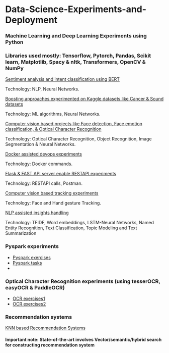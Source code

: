 # Data-Science-Experiments-and-Deployment

### Machine Learning and Deep Learning Experiments using Python 

### Libraries used mostly: Tensorflow, Pytorch, Pandas, Scikit learn, Matplotlib, Spacy & nltk, Transformers, OpenCV & NumPy

[Sentiment analysis and intent classification using BERT](https://github.com/venky88an/Projects-tasks/tree/main/BERT_NLP_tasks)

Technology: NLP, Neural Networks.

[Boosting approaches experimented on Kaggle datasets like Cancer & Sound datasets ](https://github.com/venky88an/Projects-tasks/tree/main/Boosting_approaches)

Technology: ML algorithms, Neural Networks.

[Computer vision based projects like Face detection, Face emotion classification, & Optical Character Recognition](https://github.com/venky88an/Projects-tasks/tree/main/Computer_vision_tasks)

Technology: Optical Character Recognition, Object Recognition, Image Segmentation & Neural Networks.

[Docker assisted devops experiments ](https://github.com/venky88an/Projects-tasks/tree/main/Docker%20experiments)

Technology: Docker commands.

[Flask & FAST API server enable RESTAPI experiments](https://github.com/venky88an/Projects-tasks/tree/main/Flask_integrated_image_classification_model)

Technology: RESTAPI calls, Postman.

[Computer vision based tracking experiments](https://github.com/venky88an/Projects-tasks/tree/main/Media_pipe_experiments)

Technology: Face and Hand gesture Tracking.

[NLP assisted insights handling ](https://github.com/venky88an/Projects-tasks/tree/main/NLP_tasks)

Technology: TFIDF, Word embeddings, LSTM-Neural Networks, Named Entity Recognition, Text Classification, Topic Modeling and Text Summarization

### Pyspark experiments

- [Pyspark exercises](https://github.com/venky88an/Projects-tasks/tree/main/Pyspark_exercises_databricks)
- [Pyspark tasks](https://github.com/venky88an/Projects-tasks/tree/main/Pyspark_tasks)
- 
### Optical Character Recognition experiments (using tesserOCR, easyOCR & PaddleOCR)

- [OCR exercises1](https://github.com/venky88an/Projects-tasks/tree/main/OCR(image_to_text_tasks))
- [OCR exercises2](https://github.com/venky88an/Projects-tasks/tree/main/Optical_character_recognition_tasks)

### Recommendation systems

[KNN based Recommendation Systems ](https://github.com/venky88an/Projects-tasks/tree/main/Recommendation%20systems)

#### Important note: State-of-the-art involves Vector/semantic/hybrid search for constructing recommendation system

